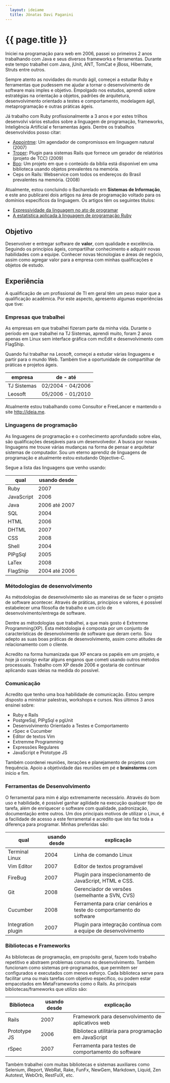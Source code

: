 ```yaml
---
  layout: ideiame
  title: Jônatas Davi Paganini
---
```


# {{ page.title }}

Iniciei na programação para web em 2006, passei so primeiros 2 anos trabalhando com Java e seus diversos frameworks e ferramentas. Durante este tempo trabalhei com Java, jUnit, ANT, TomCat e jBoss, Hibernate, Struts entre outros. 

Sempre atento as novidades do mundo ágil, começei a estudar Ruby e ferramentas que pudessem me ajudar a tornar o desenvolvimento de software mais imples e objetivo. Empolgado nos estudos, aprendi sobre estratégias na orientação a objetos, padrões de arquitetura, desenvolvimento orientado a testes e comportamento, modelagem ágil, metaprogramação e outras práticas ágeis.

Já trabalho com Ruby profissionalmente a 3 anos e por estes trilhos desenvolvi vários estudos sobre a linguagem de programação, frameworks, Inteligência Artificial e ferramentas ágeis. Dentre os trabalhos desenvolvidos posso citar:

* [Appointme][appointme]: Um agendador de compromissos em linguagem natural (2007)
* [Troper][troper]: Plugin para sistemas Rails que fornece um gerador de relatórios (projeto de TCC) (2009)
* [Boo][boo]: Um projeto em que o conteúdo da bíblia está disponível em uma biblioteca usando objetos prevalentes na memória.
* Ceps on Rails: Webservice com todos os endereços do Brasil prevalentes na memória. (2008)

Atualmente, estou concluindo o Bacharelado em **Sistemas de Informação**, e este ano publicarei dois artigos na área de programação voltado para os domínios específicos da linguagem. Os artigos têm os seguintes títulos:

* [Expressividade da linguagem no ato de programar][artigo_elep]
* [A estatística aplicada à linguagem de programação Ruby][artigo_estatistica]

## Objetivo 

Desenvolver e entregar software de **valor**, com qualidade e excelência. Seguindo os princípios ágeis, compartilhar conhecimento e adquirir novas habilidades com a equipe. Conhecer novas técnologias e áreas de negócio, assim como agregar valor para a empresa com minhas qualificações e objetos de estudo.


## Experiência 

A qualificação de um profissional de TI em geral têm um peso maior que a qualificação acadêmica. Por este aspecto, apresento  algumas experiências que tive:

### Empresas que trabalhei

As empresas em que trabalhei fizeram parte da minha vida. Durante o período em que trabalhei na TJ Sistemas, aprendi muito, foram 2 anos apenas em Linux sem interface gráfica com mcEdit e desenvolvimento com FlagShip. 

Quando fui trabalhar na Leosoft, começei a estudar várias linguagens e partir para o mundo Web. Também tive a oportunidade de compartilhar de práticas e projetos ágeis.

empresa     | de - até 
------------|-----------------
TJ Sistemas | 02/2004 - 04/2006
Leosoft     | 05/2006 - 01/2010

Atualmente estou trabalhando como Consultor e FreeLancer e mantendo o site <http://ideia.me>.

### Linguagens de programação

As linguagens de programação e o conhecimento aprofundado sobre elas, são qualificações desejáveis para um desenvolvedor. A busca por novas linguagens me trouxe várias mudanças na forma de pensar e arquitetar sistemas de computador. Sou um eterno aprendiz de linguagens de programação e atualmente estou estudando Objective-C. 

Segue a lista das linguagens que venho usando:

 qual       | usando desde
----------- | ------------
 Ruby       | 2007
 JavaScript | 2006 
 Java       | 2006 até 2007
 SQL        | 2004
 HTML       | 2006
 DHTML      | 2007
 CSS        | 2008
 Shell      | 2004
 PlPgSql    | 2005
 LaTex      | 2008
 FlagShip   | 2004 até 2006 

### Métodologias de desenvolvimento

As métodologias de desenvolvimento são as maneiras de se fazer o projeto de software acontecer. Através de práticas, princípios e valores, é possível estabelecer uma filosofia de trabalho e um ciclo de desenvolvimento/entrega de software. 

Dentre as métodologias que trabalhei, a que mais gosto é Extremme Programming(XP). Esta métodologia é composta por um conjunto de características de desenvolvimento de software que deram certo. Sou adepto as suas boas práticas de desenvolvimento, assim como atitudes de relacionamento com o cliente. 

Acredito na forma humanizada que XP encara os papéis em um projeto, e hoje já consigo evitar alguns enganos que cometi usando outros métodos processuais. Trabalho com XP desde 2006 e gostaria de continuar aplicando suas ideias na medida do possível. 

### Comunicação 

Acredito que tenho uma boa habilidade de comunicação. Estou sempre disposto a ministrar palestras, workshops e cursos. Nos últimos 3 anos ensinei sobre:

* Ruby e Rails 
* PostgreSql, PlPgSql e pgUnit
* Desenvolvimento Orientado a Testes e Comportamento
* rSpec e Cucumber
* Editor de textos Vim 
* Extremme Programming
* Expressões Regulares
* JavaScript e Prototype JS

Também coordenei reuniões, iterações e planejamento de projetos com frequência. Apoio a objetividade das reuniões em pé e __brainstorms__ com início e fim.

### Ferramentas de Desenvolvimento

O ferramental para mim é algo extremamente necessário. Através do bom uso e habilidade, é possível ganhar agilidade na execução qualquer tipo de tarefa, além de enriquecer o software com qualidade, padronização, documentação entre outros. Um dos principais motivos de utilizar o Linux, é a facilidade de acesso a este ferramental e acredito que isto faz toda a diferença para programar. Minhas preferidas são:

 qual                | usando desde | explicação
-------------------- | -------------| -------
 Terminal Linux      |     2004     | Linha de comando Linux 
 Vim Editor          |     2007     | Editor de textos programável 
 FireBug             |     2007     | Plugin para inspecionamento de JavaScript, HTML e CSS.
 Git                 |     2008     | Gerenciador de versões (semelhante a SVN, CVS)
 Cucumber            |     2008     | Ferramenta para criar cenários e teste do comportamento do software
 Integration plugin  |     2007     | Plugin para integração contínua com a equipe de desenvolvimento

### Bibliotecas e Frameworks 

As bibliotecas de programação, em propósito geral, fazem todo trabalho repetitivo e abstraem problemas comuns no desenvolvimento. Também funcionam como sistemas pré-programados, que permitem ser configurados e executados com menos esforço. Cada biblioteca serve para facilitar uma ou mais tarefas com objetivo específico, ou podem estar empacotados em MetaFrameworks como o Rails. As principais bibliotecas/frameworks que utilizo são:

 Biblioteca          | usando desde | explicação
-------------------- | ------------ | --------
 Rails               |     2007     | Framework para desenvolvimento de aplicativos web
 Prototype JS        |     2006     | Biblioteca utilitária para programação em JavaScript
 rSpec               |     2007     | Ferramenta para testes de comportamento do software

Também trabalhei com muitas bibliotecas e sistemas auxiliares como Selenium, iReport, WebRat, Rake, FunFx, NewGem, Markdown, Liquid, Zen Autotest, WebOrb, RestFulX, etc.


[appointme]: http://github.com/jonatas/appointme 
[troper]: http://github.com/jonatas/troper
[artigo_estatistica]: http://github.com/jonatas/artigo_estatistica
[artigo_elep]: http://github.com/jonatas/artigo_elep
[boo]: http://boo.rubyforge.org
